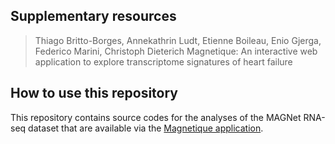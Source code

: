 ## Supplementary resources 

> Thiago Britto-Borges, Annekathrin Ludt, Etienne Boileau, Enio Gjerga, Federico Marini, Christoph Dieterich
> Magnetique: An interactive web application to explore transcriptome signatures of heart failure

## How to use this repository

This repository contains source codes for the analyses of the MAGNet RNA-seq dataset that are available
via the [Magnetique application](https://shiny.dieterichlab.org/app/magnetique).

